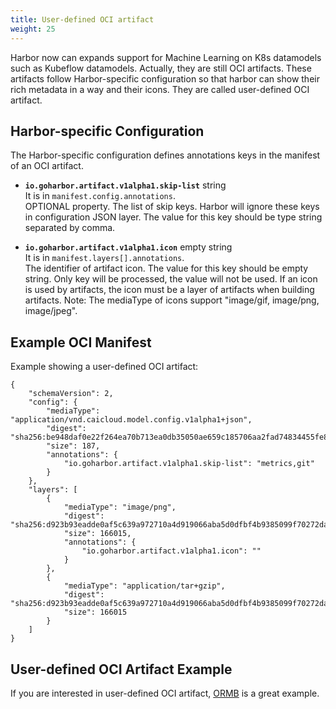 ```yaml
---
title: User-defined OCI artifact
weight: 25
---
```


Harbor now can expands support for Machine Learning on K8s datamodels such as Kubeflow datamodels. Actually, they are still OCI artifacts.
These artifacts follow Harbor-specific configuration so that harbor can show their rich metadata in a way and their icons. They are called user-defined OCI artifact.


## Harbor-specific Configuration

The Harbor-specific configuration defines annotations keys in the manifest of an OCI artifact.

- **```io.goharbor.artifact.v1alpha1.skip-list```** string  
It is in ```manifest.config.annotations```.  
OPTIONAL property. The list of skip keys. Harbor will ignore these keys in configuration JSON layer. The value for this key should be type string separated by comma.

- **```io.goharbor.artifact.v1alpha1.icon```** empty string  
It is in ```manifest.layers[].annotations```.  
The identifier of artifact icon. The value for this key should be empty string. Only key will be processed, the value will not be used.
If an icon is used by artifacts, the icon must be a layer of artifacts when building artifacts.
Note: The mediaType of icons support "image/gif, image/png, image/jpeg".


## Example OCI Manifest

Example showing a user-defined OCI artifact:

```
{
    "schemaVersion": 2,
    "config": {
        "mediaType": "application/vnd.caicloud.model.config.v1alpha1+json",
        "digest": "sha256:be948daf0e22f264ea70b713ea0db35050ae659c185706aa2fad74834455fe8c",
        "size": 187,
        "annotations": {
            "io.goharbor.artifact.v1alpha1.skip-list": "metrics,git"
        }
    },
    "layers": [
        {
            "mediaType": "image/png",
            "digest": "sha256:d923b93eadde0af5c639a972710a4d919066aba5d0dfbf4b9385099f70272da0",
            "size": 166015,
            "annotations": {
                "io.goharbor.artifact.v1alpha1.icon": ""
            }
        },
        {
            "mediaType": "application/tar+gzip",
            "digest": "sha256:d923b93eadde0af5c639a972710a4d919066aba5d0dfbf4b9385099f70272da0",
            "size": 166015
        }
    ]
}
```

## User-defined OCI Artifact Example
If you are interested in user-defined OCI artifact, [ORMB](https://github.com/kleveross/ormb) is a great example.